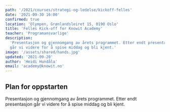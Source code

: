 ```yaml
---
path: '/2021/courses/strategi-og-ledelse/kickoff-felles'
date: '2021-09-30 16:00'
confirmed: true
location: 'Olympen, Grønlandsleiret 15, 0190 Oslo'
title: 'Felles Kick-off for Knowit Academy'
teacher: 'Programansvarlige'
description:
  'Presentasjon og gjennomgang av årets programmet. Etter endt presentasjon
  går vi videre for å spise middag og bli kjent.'
image: '/assets/shared/hands.jpg'
updated: '2021-09-20'
author: 'Heidi Hundåla'
email: 'academy@knowit.no'
---
```


## Plan for oppstarten

Presentasjon og gjennomgang av årets programmet. Etter endt presentasjon går
vi videre for å spise middag og bli kjent.

